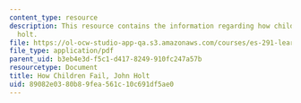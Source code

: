 ```yaml
---
content_type: resource
description: This resource contains the information regarding how children fail, john
  holt.
file: https://ol-ocw-studio-app-qa.s3.amazonaws.com/courses/es-291-learning-seminar-experiments-in-education-spring-2003/89082e0380b89fea561c10c691df5ae0_MITES_291S03_1b_holt.pdf
file_type: application/pdf
parent_uid: b3eb4e3d-f5c1-d417-8249-910fc247a57b
resourcetype: Document
title: How Children Fail, John Holt
uid: 89082e03-80b8-9fea-561c-10c691df5ae0
---
```

